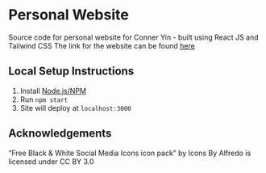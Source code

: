# Personal Website

Source code for personal website for Conner Yin - built using React JS and Tailwind CSS
The link for the website can be found [here](https://cyin100.github.io/personal-site)

## Local Setup Instructions

1. Install [Node.js/NPM](https://nodejs.org/en/)
2. Run `npm start`
3. Site will deploy at `localhost:3000`


## Acknowledgements
“Free Black & White Social Media Icons icon pack” by Icons By Alfredo is licensed under CC BY 3.0
